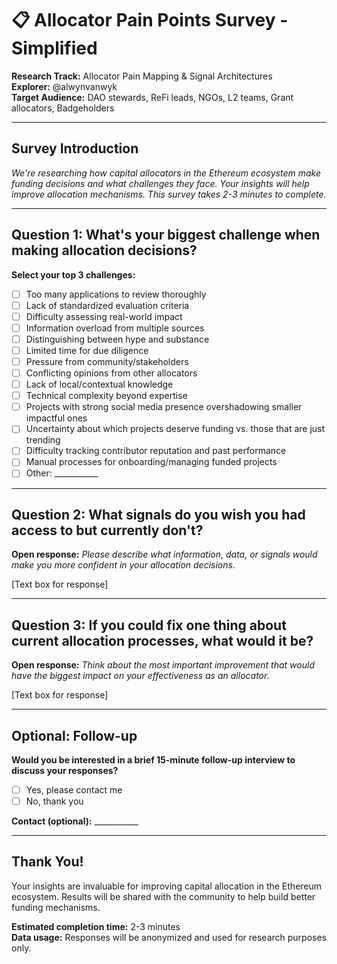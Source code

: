 # 📋 Allocator Pain Points Survey - Simplified

**Research Track:** Allocator Pain Mapping & Signal Architectures  
**Explorer:** @alwynvanwyk  
**Target Audience:** DAO stewards, ReFi leads, NGOs, L2 teams, Grant allocators, Badgeholders  

---

## Survey Introduction

*We're researching how capital allocators in the Ethereum ecosystem make funding decisions and what challenges they face. Your insights will help improve allocation mechanisms. This survey takes 2-3 minutes to complete.*

---

## Question 1: What's your biggest challenge when making allocation decisions?

**Select your top 3 challenges:**

- [ ] Too many applications to review thoroughly
- [ ] Lack of standardized evaluation criteria
- [ ] Difficulty assessing real-world impact
- [ ] Information overload from multiple sources
- [ ] Distinguishing between hype and substance
- [ ] Limited time for due diligence
- [ ] Pressure from community/stakeholders
- [ ] Conflicting opinions from other allocators
- [ ] Lack of local/contextual knowledge
- [ ] Technical complexity beyond expertise
- [ ] Projects with strong social media presence overshadowing smaller impactful ones
- [ ] Uncertainty about which projects deserve funding vs. those that are just trending
- [ ] Difficulty tracking contributor reputation and past performance
- [ ] Manual processes for onboarding/managing funded projects
- [ ] Other: ___________

---

## Question 2: What signals do you wish you had access to but currently don't?

**Open response:**
*Please describe what information, data, or signals would make you more confident in your allocation decisions.*

[Text box for response]

---

## Question 3: If you could fix one thing about current allocation processes, what would it be?

**Open response:**
*Think about the most important improvement that would have the biggest impact on your effectiveness as an allocator.*

[Text box for response]

---

## Optional: Follow-up

**Would you be interested in a brief 15-minute follow-up interview to discuss your responses?**
- [ ] Yes, please contact me
- [ ] No, thank you

**Contact (optional):** ___________

---

## Thank You!

Your insights are invaluable for improving capital allocation in the Ethereum ecosystem. Results will be shared with the community to help build better funding mechanisms.

**Estimated completion time:** 2-3 minutes  
**Data usage:** Responses will be anonymized and used for research purposes only.
